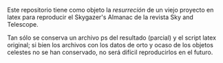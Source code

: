 Este repositorio tiene como objeto la *resurreción* de un viejo proyecto en latex para reproducir el Skygazer's Almanac de la revista Sky and Telescope.

Tan sólo se conserva un archivo ps del resultado (parcial) y el script latex original; si bien los archivos con los datos de orto y ocaso de los objetos celestes no se han conservado, no será difícil reproducirlos en el futuro.
